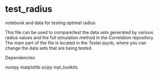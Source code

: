 # test_radius
notebook and data for testing optimal radius

This file can be used to compare/test the data sets generated by various radius values and the full 
simulation method in the Correlation repository. 
The main part of the file is located in the Tester.ipynb, where you can change the data sets that are 
being tested. 

Dependencies:

numpy
matplotlib
scipy
mpl_toolkits

